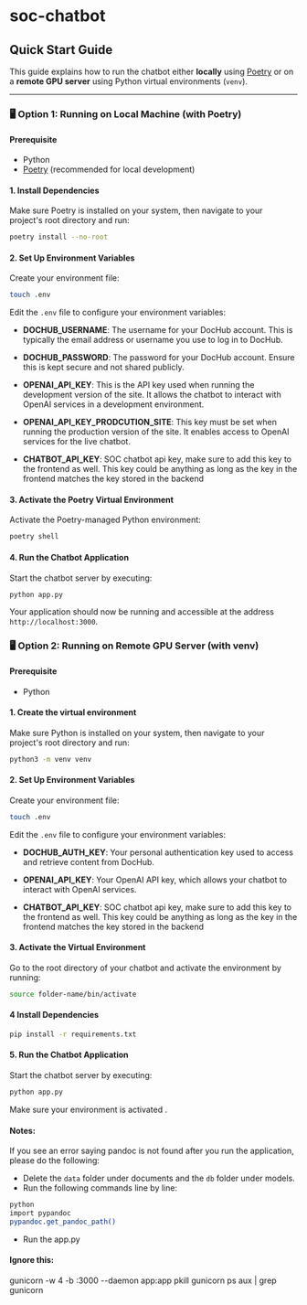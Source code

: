 # soc-chatbot

## Quick Start Guide

This guide explains how to run the chatbot either **locally** using [Poetry](https://python-poetry.org/) or on a **remote GPU server** using Python virtual environments (`venv`).

---

### 🖥️ Option 1: Running on Local Machine (with Poetry)

#### Prerequisite

- Python
- [Poetry](https://python-poetry.org/docs/#installing-with-pipx) (recommended for local development)

#### 1. Install Dependencies

Make sure Poetry is installed on your system, then navigate to your project's root directory and run:

```bash
poetry install --no-root
```

#### 2. Set Up Environment Variables

Create your environment file:

```bash
touch .env
```

Edit the `.env` file to configure your environment variables:

- **DOCHUB_USERNAME**: The username for your DocHub account. This is typically the email address or username you use to log in to DocHub.

- **DOCHUB_PASSWORD**: The password for your DocHub account. Ensure this is kept secure and not shared publicly.

- **OPENAI_API_KEY**: This is the API key used when running the development version of the site. It allows the chatbot to interact with OpenAI services in a development environment.

- **OPENAI_API_KEY_PRODCUTION_SITE**: This key must be set when running the production version of the site. It enables access to OpenAI services for the live chatbot.

- **CHATBOT_API_KEY**: SOC chatbot api key, make sure to add this key to the frontend as well. This key could be anything as long as the key in the frontend matches the key stored in the backend

#### 3. Activate the Poetry Virtual Environment

Activate the Poetry-managed Python environment:

```bash
poetry shell
```

#### 4. Run the Chatbot Application

Start the chatbot server by executing:

```bash
python app.py
```

Your application should now be running and accessible at the address `http://localhost:3000`.

### 🖥️ Option 2: Running on Remote GPU Server (with venv)

#### Prerequisite

- Python

#### 1. Create the virtual environment

Make sure Python is installed on your system, then navigate to your project's root directory and run:

```bash
python3 -m venv venv
```

#### 2. Set Up Environment Variables

Create your environment file:

```bash
touch .env
```

Edit the `.env` file to configure your environment variables:

- **DOCHUB_AUTH_KEY**: Your personal authentication key used to access and retrieve content from DocHub.

- **OPENAI_API_KEY**: Your OpenAI API key, which allows your chatbot to interact with OpenAI services.

- **CHATBOT_API_KEY**: SOC chatbot api key, make sure to add this key to the frontend as well. This key could be anything as long as the key in the frontend matches the key stored in the backend

#### 3. Activate the Virtual Environment

Go to the root directory of your chatbot and activate the environment by running:

```bash
source folder-name/bin/activate
```

#### 4 Install Dependencies

```bash
pip install -r requirements.txt
```

#### 5. Run the Chatbot Application

Start the chatbot server by executing:

```bash
python app.py
```

Make sure your environment is activated
.

#### Notes:

If you see an error saying pandoc is not found after you run the application, please do the following:

- Delete the `data` folder under documents and the `db` folder under models.
- Run the following commands line by line:

```bash
python
import pypandoc
pypandoc.get_pandoc_path()
```

- Run the app.py

#### Ignore this:

gunicorn -w 4 -b :3000 --daemon app:app
pkill gunicorn
ps aux | grep gunicorn
